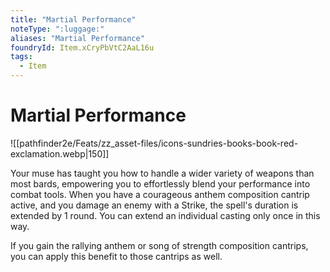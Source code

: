 ```yaml
---
title: "Martial Performance"
noteType: ":luggage:"
aliases: "Martial Performance"
foundryId: Item.xCryPbVtC2AaL16u
tags:
  - Item
---
```


# Martial Performance
![[pathfinder2e/Feats/zz_asset-files/icons-sundries-books-book-red-exclamation.webp|150]]

Your muse has taught you how to handle a wider variety of weapons than most bards, empowering you to effortlessly blend your performance into combat tools. When you have a courageous anthem composition cantrip active, and you damage an enemy with a Strike, the spell's duration is extended by 1 round. You can extend an individual casting only once in this way.

If you gain the rallying anthem or song of strength composition cantrips, you can apply this benefit to those cantrips as well.
